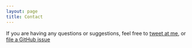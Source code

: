 ```yaml
---
layout: page
title: Contact
---
```


If you are having any questions or suggestions, feel free to [tweet at me](https://twitter.com/intent/tweet?text=My%question%about%hypoalex%is:%&amp;via=hypoalex), or [file a GitHub issue](https://github.com/lenpaul/hypoalex.github.io/issues/new)
